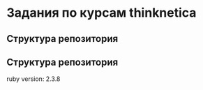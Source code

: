 # Задания по курсам thinknetica

## Структура репозитория


## Структура репозитория
ruby version: 2.3.8
